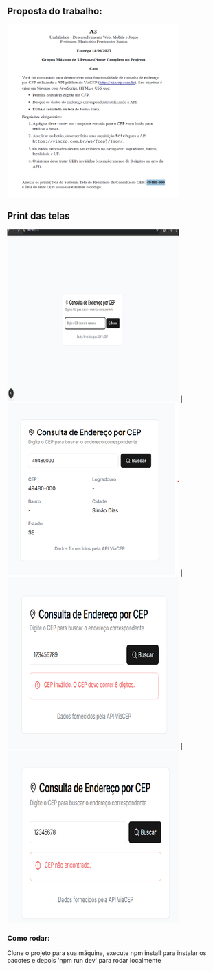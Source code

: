 ## Proposta do trabalho:
<img src="./proposta.png" height=400 width=400> 

## Print das telas
<img src="./telaInicial.png" height=400 width=400>  | <img src="./resultadoCep.png" height=400  width=400>  |  <img src="./teste1.png" height=400  width=400>  |  <img src="./teste2.png" height=400  width=400> 

### Como rodar:

Clone o projeto para sua máquina, execute npm install para instalar os pacotes e depois 'npm run dev' para rodar localmente

